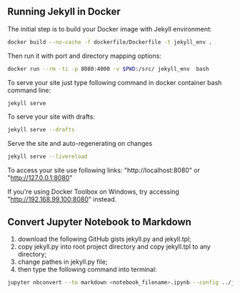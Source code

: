 ## Running Jekyll in Docker

The initial step is to build your Docker image with Jekyll environment:

```sh
docker build --no-cache -f dockerfile/Dockerfile -t jekyll_env .
```

Then run it with port and directory mapping options:

 ```sh
docker run --rm -ti -p 8080:4000 -v $PWD:/src/ jekyll_env  bash
```

To serve your site just type following command in docker container bash command line:

```sh
jekyll serve
```

To serve your site with drafts:

```sh
jekyll serve --drafts
```

Serve the site and auto-regenerating on changes

```sh
jekyll serve --livereload
```

To access your site use following links: "http://localhost:8080" or "http://127.0.0.1:8080"

If you're using Docker Toolbox on Windows, try accessing "http://192.168.99.100:8080" instead.

## Convert Jupyter Notebook to Markdown

1. download the following GitHub gists jekyll.py and jekyll.tpl;
2. copy jekyll.py into root project directory and copy jekyll.tpl to any directory;
3. change pathes in jekyll.py file;
4. then type the following command into terminal:

```sh
jupyter nbconvert --to markdown <notebook_filename>.ipynb --config ../jekyll.py
```
